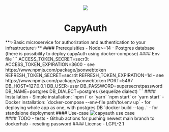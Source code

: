 <div align="center">
	<img src='https://imgur.com/a/uq9THjH'>
	<h1>CapyAuth</h1>
</div>
**✨Basic microservice for authorization and authentication to your infrastructure✨**
#### Prerequisities
- Node>=14
- Postgres database (there is possibility to deploy capyAuth using docker-compose)
#### Env file
```
ACCESS_TOKEN_SECRET=secr3t
ACCESS_TOKEN_EXPIRATION=3600 - see https://www.npmjs.com/package/jsonwebtoken
REFRESH_TOKEN_SECRET=secr4t
REFRESH_TOKEN_EXPIRATION=1d - see https://www.npmjs.com/package/jsonwebtoken
PORT=5467
DB_HOST=127.0.0.1
DB_USER=user
DB_PASSWORD=supersecretpassword
DB_NAME=postgres
DB_DIALECT=postgres (sequelize dialect)
```
#### Installation
  - Simple installation:
  `npm i` or `yarn`
  `npm start` or `yarn start`
  - Docker installation:
  `docker-compose --env-file path/to/.env up` - for deploying whole app as one, with postgres DB
  `docker build --tag <name> .` - for standalone deployment 
#### Use-case
<img src='https://imgur.com/Q4oxyF2' alt='capyauth use case'><br/>
#### TODO
 - tests
 - Github actions for pushing newest main branch to dockerhub
 - reseting password
#### License - LGPL-2.1

